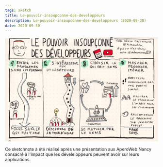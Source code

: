 ```yaml
---
tags: sketch
title: Le-pouvoir-insoupconne-des-developpeurs
description: Le-pouvoir-insoupconne-des-developpeurs (2020-09-30)
date: 2020-09-30
---
```


![](31_Le-pouvoir-insoupconne-des-developpeurs_2020-09-30.jpeg) 

<p>
    Ce sketchnote à été réalisé après une présentation aux AperoWeb Nancy consacré à l'impact que les déveleloppeurs peuvent avoir sur leurs applications.
</p>

